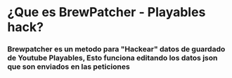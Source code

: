 # ¿Que es BrewPatcher - Playables hack?
### Brewpatcher es un metodo para "Hackear" datos de guardado de Youtube Playables, Esto funciona editando los datos json que son enviados en las peticiones
